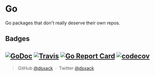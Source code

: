 # Go

Go packages that don't really deserve their own repos.

## Badges
[![GoDoc](https://godoc.org/github.com/dsxack/go?status.svg)](https://godoc.org/github.com/dsxack/go)
[![Travis](https://travis-ci.org/dsxack/go.svg?branch=master)](https://travis-ci.org/dsxack/go)
[![Go Report Card](https://goreportcard.com/badge/github.com/dsxack/go)](https://goreportcard.com/report/github.com/dsxack/go)
[![codecov](https://codecov.io/gh/DsXack/go/branch/master/graph/badge.svg)](https://codecov.io/gh/dsxack/go)
---

> GitHub [@dsxack](https://github.com/dsxack) &nbsp;&middot;&nbsp;
> Twitter [@dsxack](https://twitter.com/dsxack)
